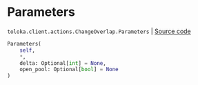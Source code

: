 # Parameters
`toloka.client.actions.ChangeOverlap.Parameters` | [Source code](https://github.com/Toloka/toloka-kit/blob/v1.2.3/src/client/actions.py#L166)

```python
Parameters(
    self,
    *,
    delta: Optional[int] = None,
    open_pool: Optional[bool] = None
)
```

